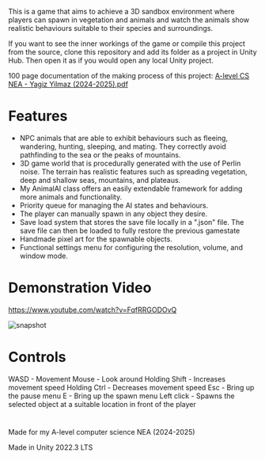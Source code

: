 This is a game that aims to achieve a 3D sandbox environment where players can spawn in vegetation and animals and watch the animals show realistic behaviours suitable to their species and surroundings.

If you want to see the inner workings of the game or compile this project from the source, clone this repository and add its folder as a project in Unity Hub. Then open it as if you would open any local Unity project.

100 page documentation of the making process of this project: [A-level CS NEA - Yagiz Yilmaz (2024-2025).pdf](https://github.com/user-attachments/files/18203341/A-level.CS.NEA.-.Yagiz.Yilmaz.2024-2025.pdf)


# Features
* NPC animals that are able to exhibit behaviours such as fleeing, wandering, hunting, sleeping, and mating. They correctly avoid pathfinding to the sea or the peaks of mountains.
* 3D game world that is procedurally generated with the use of Perlin noise. The terrain has realistic features such as spreading vegetation, deep and shallow seas, mountains, and plateaus.
* My AnimalAI class offers an easily extendable framework for adding more animals and functionality.
* Priority queue for managing the AI states and behaviours.
* The player can manually spawn in any object they desire.
* Save load system that stores the save file locally in a ".json" file. The save file can then be loaded to fully restore the previous gamestate
* Handmade pixel art for the spawnable objects.
* Functional settings menu for configuring the resolution, volume, and window mode.

# Demonstration Video
https://www.youtube.com/watch?v=FqfRRGODOvQ

![snapshot](https://github.com/user-attachments/assets/a259ee37-2026-4023-81e9-d8eda1a3bc0a)

# Controls
WASD - Movement
Mouse - Look around
Holding Shift - Increases movement speed
Holding Ctrl - Decreases movement speed
Esc - Bring up the pause menu
E - Bring up the spawn menu
Left click - Spawns the selected object at a suitable location in front of the player

#

Made for my A-level computer science NEA (2024-2025)

Made in Unity 2022.3 LTS
